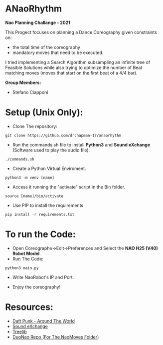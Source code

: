 # ANaoRhythm
**Nao Planning Challange - 2021**

This Progect focuses on planning a Dance Coreography given constraints on:
- the total time of the coreography 
- mandatory moves that need to be executed.

I tried implementing a Search Algorithm subsampling an infinite tree of Feasible Solutions while also trying to optimize the number of Beat matching moves (moves that start on the first beat of a 4/4 bar).

**Group Members:**
- Stefano Ciapponi

# Setup (Unix Only):

- Clone The repository:
```
git clone https://github.com/drchapman-17/anaorhythm
```

- Run the commands.sh file to install **Python3** and **Sound eXchange** (Software used to play the audio file).
```
./commands.sh
```
- Create a Python Virtual Enviroment.
```
python3 -m venv [name]
```
- Access it running the "activate" script in the Bin folder.
```
source [name]/bin/activate
```
- Use PIP to install the requirements
```
pip install -r requirements.txt
```
# To run the Code:
- Open Coreographe->Edit->Preferences and Select the **NAO H25 (V40) Robot Model**.
- Run The Code:
```
python3 main.py
```
- Write NaoRobot's IP and Port.

- Enjoy the coreography!

# Resources:

- [Daft Punk - Around The World](https://www.youtube.com/watch?v=dwDns8x3Jb4)
- [Sound eXchange](http://sox.sourceforge.net/)
- [Treelib](https://treelib.readthedocs.io/en/latest/)
- [DuoNao Repo (For The NaoMoves Folder)](https://github.com/ProjectsAI/NAO_Planning_Challenge/tree/main/2020-2021/duonao)
